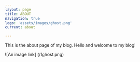 ```yaml
---
layout: page
title: ABOUT
navigation: true
logo: 'assets/images/ghost.png'
current: about

---
```


This is the about page of my blog.
Hello and welcome to my blog!

![An image link] (/1ghost.png)
